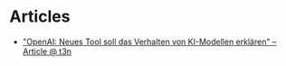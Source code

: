# Articles

* ["OpenAI: Neues Tool soll das Verhalten von KI-Modellen erklären" – Article @ t3n](https://t3n.de/news/openai-tool-gpt-4-verhalten-ki-modelle-1551476/)